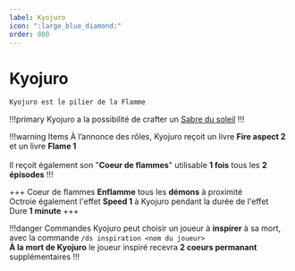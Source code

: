 ```yaml
---
label: Kyojuro
icon: ":large_blue_diamond:"
order: 800
---
```


# Kyojuro

```txt
Kyojuro est le pilier de la Flamme
```

!!!primary
Kyojuro a la possibilité de crafter un [Sabre du soleil](/demonslayer-uhc/divers/sabre)
!!!

!!!warning Items
À l’annonce des rôles, Kyojuro reçoit un livre **Fire aspect 2** et un livre **Flame 1** <br>
<br>
Il reçoit également son "**Coeur de flammes**" utilisable **1 fois** tous les **2 épisodes**
!!!

+++ Coeur de flammes
**Enflamme** tous les **démons** à proximité <br>
Octroie également l'effet **Speed 1** à Kyojuro pendant la durée de l'effet <br>
Dure **1 minute**
+++

!!!danger Commandes
Kyojuro peut choisir un joueur à **inspirer** à sa mort, avec la commande ```/ds inspiration <nom du joueur>``` <br>
**À la mort de Kyojuro** le joueur inspiré recevra **2 coeurs permanant** supplémentaires
!!!




